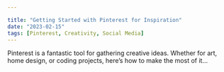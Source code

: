 ```yaml
---

title: "Getting Started with Pinterest for Inspiration"
date: "2023-02-15"
tags: [Pinterest, Creativity, Social Media]
---
```


Pinterest is a fantastic tool for gathering creative ideas. Whether for art, home design, or coding projects, here’s how to make the most of it...
